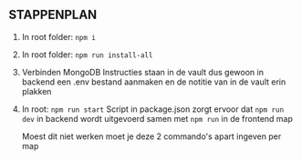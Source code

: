 ## STAPPENPLAN
1. In root folder: ```npm i```
2. In root folder: ```npm run install-all```

3. Verbinden MongoDB
Instructies staan in de vault dus gewoon in backend een .env bestand aanmaken en de notitie van in de vault erin plakken

4. In root: ```npm run start```
   Script in package.json zorgt ervoor dat ```npm run dev``` in backend wordt uitgevoerd samen met ```npm run``` in de frontend map

   Moest dit niet werken moet je deze 2 commando's apart ingeven per map
